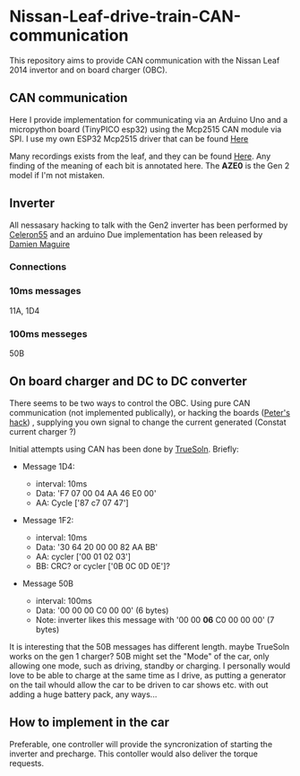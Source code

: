 # Nissan-Leaf-drive-train-CAN-communication
This repository aims to provide CAN communication with the Nissan Leaf 2014 invertor and on board charger (OBC).

## CAN communication
Here I provide implementation for communicating via an Arduino Uno and a micropython board (TinyPICO esp32) using the Mcp2515 CAN module via SPI. I use my own ESP32 Mcp2515 driver that can be found [Here](https://github.com/JonETJakobsson/micropython-mcp2515)

Many recordings exists from the leaf, and they can be found [Here](https://github.com/dalathegreat/leaf_can_bus_messages). Any finding of the meaning of each bit is annotated here. The **AZE0** is the Gen 2 model if I'm not mistaken.

## Inverter
All nessasary hacking to talk with the Gen2 inverter has been performed by [Celeron55](http://productions.8dromeda.net/c55-leaf-inverter-protocol.html) and an arduino Due implementation has been released by [Damien Maguire](https://github.com/damienmaguire/Nissan-Leaf-Inverter-Controller)

### Connections

### 10ms messages
11A, 1D4

### 100ms messeges
50B


## On board charger and DC to DC converter
There seems to be two ways to control the OBC. Using pure CAN communication (not implemented publically), or hacking the boards ([Peter's hack](https://mynissanleaf.com/viewtopic.php?f=44&t=30915&start=80#p596439)) , supplying you own signal to change the current generated (Constat current charger ?)

Initial attempts using CAN has been done by [TrueSoln](https://mynissanleaf.com/viewtopic.php?f=44&t=30915&start=40). Briefly:

* Message 1D4:
  * interval: 10ms
  * Data: 'F7 07 00 04 AA 46 E0 00'
  * AA: Cycle ['87 c7 07 47']

* Message 1F2:
  * interval: 10ms
  * Data: '30 64 20 00 00 82 AA BB'
  * AA: cycler ['00 01 02 03']
  * BB: CRC? or cycler ['0B 0C 0D 0E']?

* Message 50B
  * interval: 100ms
  * Data: '00 00 00 C0 00 00' (6 bytes) 
  * Note: inverter likes this message with '00 00 **06** C0 00 00 00' (7 bytes)

It is interesting that the 50B messages has different length. maybe TrueSoln works on the gen 1 charger? 50B might set the "Mode" of the car, only allowing  one mode, such as driving, standby or charging. I personally would love to be able to charge at the same time as I drive, as putting a generator on the tail whould allow the car to be driven to car shows etc. with out adding a huge battery pack, any ways...

## How to implement in the car
Preferable, one controller will provide the syncronization of starting the inverter and precharge. This contoller would also deliver the torque requests.
